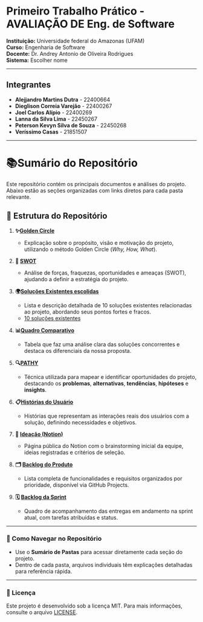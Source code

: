 # Primeiro Trabalho Prático - AVALIAÇÃO DE Eng. de Software

**Instituição:** Universidade federal do Amazonas (UFAM)<br>
**Curso:** Engenharia de Software  
**Docente:** Dr. Andrey Antonio de Oliveira Rodrigues  
**Sistema:** Escolher nome

---

## Integrantes

- **Alejjandro Martins Dutra** - 22400664
- **Dieglison Correia Varejão** - 22400267
- **Joel Carlos Alípio** - 22400269
- **Lanna da Silva Lima** - 22450267
- **Peterson Kevyn Silva de Souza** - 22450268
- **Veríssimo Casas** - 21851507

---
# 📚Sumário do Repositório

Este repositório contém os principais documentos e análises do projeto. Abaixo estão as seções organizadas com links diretos para cada pasta relevante.

## 📂 Estrutura do Repositório

1. **✨[Golden Circle](Documentos/Golden_circle/Golden_circle.md)**  
   - Explicação sobre o propósito, visão e motivação do projeto, utilizando o método Golden Circle (*Why, How, What*).

2. **🎯 [SWOT](Documentos/SWOT/SWOT.md)**  
   - Análise de forças, fraquezas, oportunidades e ameaças (SWOT), ajudando a definir a estratégia do projeto.
  
3. **🌍[Soluções Existentes escolidas](Documentos/Solucoes_Existentes/Solucoes_existentes.md)**  
   - Lista e descrição detalhada de 10 soluções existentes relacionadas ao projeto, abordando seus pontos fortes e fracos.
   - [10 soluções existentes](Documentos/Solucoes_Existentes/10_solucoes.md)
  
4. **📊[Quadro Comparativo](Documentos/Quadro_comparativo/Quadro_comparativo.md)**  
   - Tabela que faz uma análise clara das soluções concorrentes e destaca os diferenciais da nossa proposta.
  
5. **🔍[PATHY](Documentos/PATHY/PATHY.md)**  
   - Técnica utilizada para mapear e identificar oportunidades do projeto, destacando os **problemas**, **alternativas**, **tendências**, **hipóteses** e **insights**.
     

6. **📋[Histórias do Usuário](Documentos/Historias_do_usuario/Historias.md)**  
   - Histórias que representam as interações reais dos usuários com a solução, definindo necessidades e objetivos.

7. **🧠 [Ideação (Notion)](https://www.notion.so/1e598407495e80a89526e922be389766?v=1e598407495e803d912a000cdb7b9b0d&pvs=4)**  
   - Página pública do Notion com o brainstorming inicial da equipe, ideias registradas e critérios de seleção.

8. **🗂️ [Backlog do Produto](https://github.com/users/Verissimo-Casas/projects/2)**  
   - Lista completa de funcionalidades e requisitos organizados por prioridade, disponível via GitHub Projects.

9. **🗓️ [Backlog da Sprint](https://github.com/users/Verissimo-Casas/projects/1)**  
   - Quadro de acompanhamento das entregas em andamento na sprint atual, com tarefas atribuídas e status.



---


### 🚀 Como Navegar no Repositório

- Use o **Sumário de Pastas** para acessar diretamente cada seção do projeto.  
- Dentro de cada pasta, arquivos individuais têm explicações detalhadas para referência rápida.

---

### 📜 Licença

Este projeto é desenvolvido sob a licença MIT. Para mais informações, consulte o arquivo [LICENSE](./LICENSE). 
